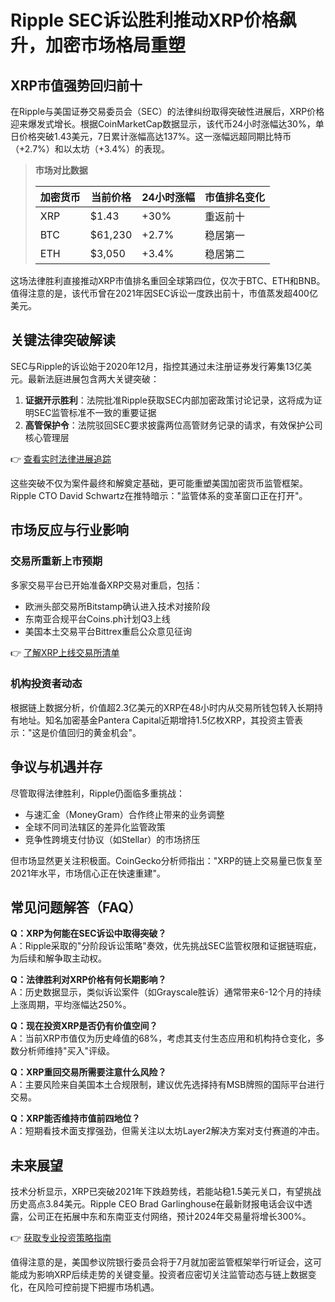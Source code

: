 # Ripple SEC诉讼胜利推动XRP价格飙升，加密市场格局重塑

## XRP市值强势回归前十
在Ripple与美国证券交易委员会（SEC）的法律纠纷取得突破性进展后，XRP价格迎来爆发式增长。根据CoinMarketCap数据显示，该代币24小时涨幅达30%，单日价格突破1.43美元，7日累计涨幅高达137%。这一涨幅远超同期比特币（+2.7%）和以太坊（+3.4%）的表现。

> **市场对比数据**
> 
> | 加密货币 | 当前价格 | 24小时涨幅 | 市值排名变化 |
> |---|---|---|---|
> | XRP | $1.43 | +30% | 重返前十 |
> | BTC | $61,230 | +2.7% | 稳居第一 |
> | ETH | $3,050 | +3.4% | 稳居第二 |

这场法律胜利直接推动XRP市值排名重回全球第四位，仅次于BTC、ETH和BNB。值得注意的是，该代币曾在2021年因SEC诉讼一度跌出前十，市值蒸发超400亿美元。

## 关键法律突破解读
SEC与Ripple的诉讼始于2020年12月，指控其通过未注册证券发行筹集13亿美元。最新法庭进展包含两大关键突破：

1. **证据开示胜利**：法院批准Ripple获取SEC内部加密政策讨论记录，这将成为证明SEC监管标准不一致的重要证据
2. **高管保护令**：法院驳回SEC要求披露两位高管财务记录的请求，有效保护公司核心管理层

👉 [查看实时法律进展追踪](https://bit.ly/okx_welcome)

这些突破不仅为案件最终和解奠定基础，更可能重塑美国加密货币监管框架。Ripple CTO David Schwartz在推特暗示："监管体系的变革窗口正在打开"。

## 市场反应与行业影响
### 交易所重新上市预期
多家交易平台已开始准备XRP交易对重启，包括：
- 欧洲头部交易所Bitstamp确认进入技术对接阶段
- 东南亚合规平台Coins.ph计划Q3上线
- 美国本土交易平台Bittrex重启公众意见征询

👉 [了解XRP上线交易所清单](https://bit.ly/okx_welcome)

### 机构投资者动态
根据链上数据分析，价值超2.3亿美元的XRP在48小时内从交易所钱包转入长期持有地址。知名加密基金Pantera Capital近期增持1.5亿枚XRP，其投资主管表示："这是价值回归的黄金机会"。

## 争议与机遇并存
尽管取得法律胜利，Ripple仍面临多重挑战：
- 与速汇金（MoneyGram）合作终止带来的业务调整
- 全球不同司法辖区的差异化监管政策
- 竞争性跨境支付协议（如Stellar）的市场挤压

但市场显然更关注积极面。CoinGecko分析师指出："XRP的链上交易量已恢复至2021年水平，市场信心正在快速重建"。

## 常见问题解答（FAQ）

**Q：XRP为何能在SEC诉讼中取得突破？**  
A：Ripple采取的"分阶段诉讼策略"奏效，优先挑战SEC监管权限和证据链瑕疵，为后续和解争取主动权。

**Q：法律胜利对XRP价格有何长期影响？**  
A：历史数据显示，类似诉讼案件（如Grayscale胜诉）通常带来6-12个月的持续上涨周期，平均涨幅达250%。

**Q：现在投资XRP是否仍有价值空间？**  
A：当前XRP市值仅为历史峰值的68%，考虑其支付生态应用和机构持仓变化，多数分析师维持"买入"评级。

**Q：XRP重回交易所需要注意什么风险？**  
A：主要风险来自美国本土合规限制，建议优先选择持有MSB牌照的国际平台进行交易。

**Q：XRP能否维持市值前四地位？**  
A：短期看技术面支撑强劲，但需关注以太坊Layer2解决方案对支付赛道的冲击。

## 未来展望
技术分析显示，XRP已突破2021年下跌趋势线，若能站稳1.5美元关口，有望挑战历史高点3.84美元。Ripple CEO Brad Garlinghouse在最新财报电话会议中透露，公司正在拓展中东和东南亚支付网络，预计2024年交易量将增长300%。

👉 [获取专业投资策略指南](https://bit.ly/okx_welcome) 

值得注意的是，美国参议院银行委员会将于7月就加密监管框架举行听证会，这可能成为影响XRP后续走势的关键变量。投资者应密切关注监管动态与链上数据变化，在风险可控前提下把握市场机遇。